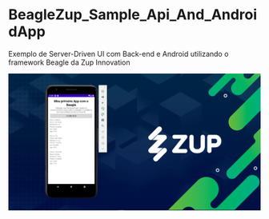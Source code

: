 # BeagleZup_Sample_Api_And_AndroidApp
Exemplo de Server-Driven UI com Back-end e Android utilizando o framework Beagle da Zup Innovation

<p align="center">
<img src="/screenshots/Screenshot_1.png"/>
</p>